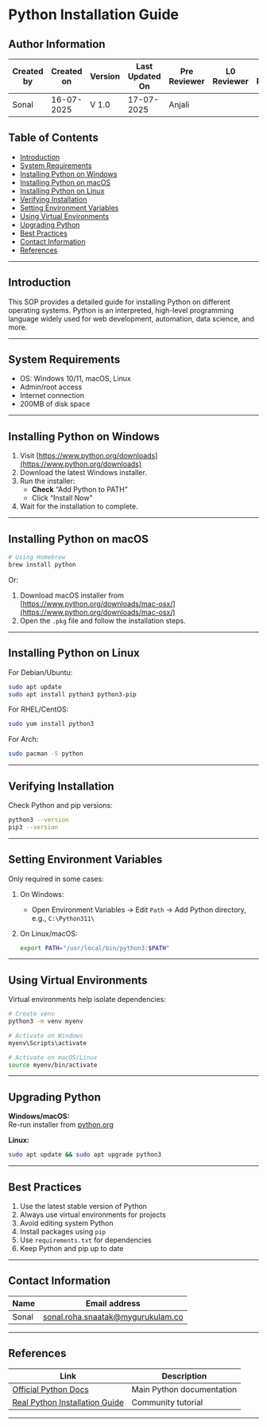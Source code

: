 # Python Installation Guide 

## Author Information

| Created by    | Created on | Version | Last Updated On | Pre Reviewer | L0 Reviewer | L1 Reviewer | L2 Reviewer |
|---------------|-------------|---------|------------------|----------------|---------------|----------------|---------------|
| Sonal  | 16-07-2025  | V 1.0   | 17-07-2025       | Anjali    |               |                |               |

## Table of Contents
- [Introduction](#introduction)
- [System Requirements](#system-requirements)
- [Installing Python on Windows](#installing-python-on-windows)
- [Installing Python on macOS](#installing-python-on-macos)
- [Installing Python on Linux](#installing-python-on-linux)
- [Verifying Installation](#verifying-installation)
- [Setting Environment Variables](#setting-environment-variables)
- [Using Virtual Environments](#using-virtual-environments)
- [Upgrading Python](#upgrading-python)
- [Best Practices](#best-practices)
- [Contact Information](#contact-information)
- [References](#references)


---

## Introduction

This SOP provides a detailed guide for installing Python on different operating systems. Python is an interpreted, high-level programming language widely used for web development, automation, data science, and more.

---

## System Requirements

- OS: Windows 10/11, macOS, Linux 
- Admin/root access
- Internet connection
- 200MB of disk space

---

## Installing Python on Windows

1. Visit [https://www.python.org/downloads](https://www.python.org/downloads)
2. Download the latest Windows installer.
3. Run the installer:
   - **Check** “Add Python to PATH”
   - Click “Install Now”
4. Wait for the installation to complete.

---

## Installing Python on macOS

```bash
# Using Homebrew
brew install python
```

Or:

1. Download macOS installer from [https://www.python.org/downloads/mac-osx/](https://www.python.org/downloads/mac-osx/)
2. Open the `.pkg` file and follow the installation steps.

---

## Installing Python on Linux

For Debian/Ubuntu:
```bash
sudo apt update
sudo apt install python3 python3-pip
```

For RHEL/CentOS:
```bash
sudo yum install python3
```

For Arch:
```bash
sudo pacman -S python
```

---

## Verifying Installation

Check Python and pip versions:

```bash
python3 --version
pip3 --version
```

---

## Setting Environment Variables

Only required in some cases:

1. On Windows:
   - Open Environment Variables → Edit `Path` → Add Python directory, e.g., `C:\Python311\`

2. On Linux/macOS:
   ```bash
   export PATH="/usr/local/bin/python3:$PATH"
   ```

---

## Using Virtual Environments

Virtual environments help isolate dependencies:

```bash
# Create venv
python3 -m venv myenv

# Activate on Windows
myenv\Scripts\activate

# Activate on macOS/Linux
source myenv/bin/activate
```

---

## Upgrading Python

**Windows/macOS:**  
Re-run installer from [python.org](https://www.python.org)

**Linux:**  
```bash
sudo apt update && sudo apt upgrade python3
```

---

## Best Practices

1. Use the latest stable version of Python  
2. Always use virtual environments for projects  
3. Avoid editing system Python  
4. Install packages using `pip`  
5. Use `requirements.txt` for dependencies  
6. Keep Python and pip up to date  

---

## Contact Information

| **Name**     | **Email address**                |
|--------------|----------------------------------|
| Sonal        | [sonal.roha.snaatak@mygurukulam.co](sonal.roha.snaatak@mygurukulam.co) |

---

## References

| **Link**                                               | **Description**                  |
|--------------------------------------------------------|----------------------------------|
| [Official Python Docs](https://docs.python.org/3/)     | Main Python documentation        |
| [Real Python Installation Guide](https://realpython.com/installing-python/) | Community tutorial |

---

